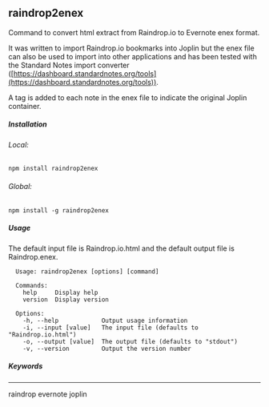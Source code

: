 ## raindrop2enex

Command to convert  html extract from Raindrop.io to Evernote enex format.
 
It was written to import Raindrop.io bookmarks into Joplin but the enex file can also be used to import into other 
applications and has been tested with the Standard Notes import converter ([https://dashboard.standardnotes.org/tools](https://dashboard.standardnotes.org/tools)).

A tag is added to each note in the enex file to indicate the original Joplin container.

##### Installation

###### Local:


```
npm install raindrop2enex
```



###### Global:

```
npm install -g raindrop2enex
```

##### Usage

The default input file is Raindrop.io.html and the default output file is Raindrop.enex.
```
  Usage: raindrop2enex [options] [command]
  
  Commands:
    help     Display help
    version  Display version
  
  Options:
    -h, --help            Output usage information
    -i, --input [value]   The input file (defaults to "Raindrop.io.html")
    -o, --output [value]  The output file (defaults to "stdout")
    -v, --version         Output the version number
```

##### Keywords

***

raindrop evernote joplin